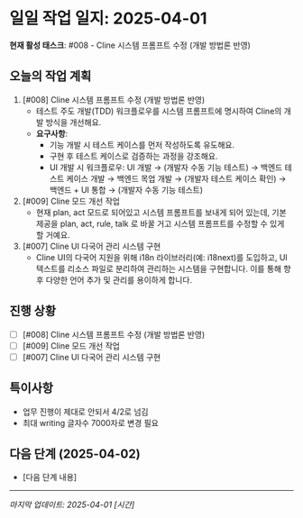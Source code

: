 # 일일 작업 일지: 2025-04-01

**현재 활성 태스크**: #008 - Cline 시스템 프롬프트 수정 (개발 방법론 반영)

## 오늘의 작업 계획
1.  [#008] Cline 시스템 프롬프트 수정 (개발 방법론 반영)
    *   테스트 주도 개발(TDD) 워크플로우를 시스템 프롬프트에 명시하여 Cline의 개발 방식을 개선해요.
    *   **요구사항**:
        *   기능 개발 시 테스트 케이스를 먼저 작성하도록 유도해요.
        *   구현 후 테스트 케이스로 검증하는 과정을 강조해요.
        *   UI 개발 시 워크플로우: UI 개발 → (개발자 수동 기능 테스트) → 백엔드 테스트 케이스 개발 → 백엔드 목업 개발 → (개발자 테스트 케이스 확인) → 백엔드 + UI 통합 → (개발자 수동 기능 테스트)
2.  [#009] Cline 모드 개선 작업
    *   현재 plan, act 모드로 되어있고 시스템 프롬프트를 보내게 되어 있는데, 기본 제공을 plan, act, rule, talk 로 바꿀 거고 시스템 프롬프트를 수정할 수 있게 할 거예요.
3.  [#007] Cline UI 다국어 관리 시스템 구현
    *   Cline UI의 다국어 지원을 위해 i18n 라이브러리(예: i18next)를 도입하고, UI 텍스트를 리소스 파일로 분리하여 관리하는 시스템을 구현합니다. 이를 통해 향후 다양한 언어 추가 및 관리를 용이하게 합니다.

## 진행 상황
-   [ ] [#008] Cline 시스템 프롬프트 수정 (개발 방법론 반영)
-   [ ] [#009] Cline 모드 개선 작업
-   [ ] [#007] Cline UI 다국어 관리 시스템 구현

## 특이사항
*   업무 진행이 제대로 안되서 4/2로 넘김
*   최대 writing 글자수 7000자로 변경 필요

## 다음 단계 (2025-04-02)
*   [다음 단계 내용]

---
*마지막 업데이트: 2025-04-01 [시간]*

